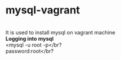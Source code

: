 # mysql-vagrant 
<br>It is used to install mysql on vagrant machine</br>
<b>Logging into mysql </b>
<br><mysql -u root -p</br?
<br>password:root</br?
